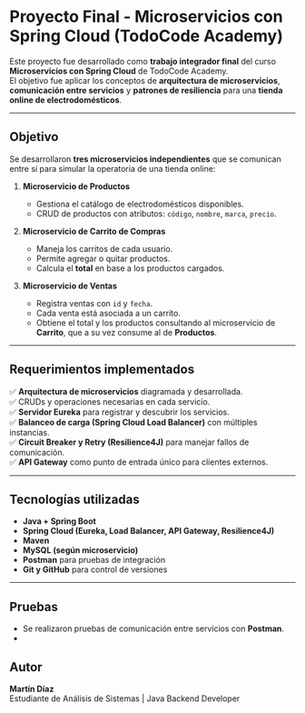 #  Proyecto Final - Microservicios con Spring Cloud (TodoCode Academy)

Este proyecto fue desarrollado como **trabajo integrador final** del curso **Microservicios con Spring Cloud** de TodoCode Academy.  
El objetivo fue aplicar los conceptos de **arquitectura de microservicios**, **comunicación entre servicios** y **patrones de resiliencia** para una **tienda online de electrodomésticos**.

---

## Objetivo
Se desarrollaron **tres microservicios independientes** que se comunican entre sí para simular la operatoria de una tienda online:

1. **Microservicio de Productos**  
   - Gestiona el catálogo de electrodomésticos disponibles.  
   - CRUD de productos con atributos: `código`, `nombre`, `marca`, `precio`.

2. **Microservicio de Carrito de Compras**  
   - Maneja los carritos de cada usuario.  
   - Permite agregar o quitar productos.  
   - Calcula el **total** en base a los productos cargados.

3. **Microservicio de Ventas**  
   - Registra ventas con `id` y `fecha`.  
   - Cada venta está asociada a un carrito.  
   - Obtiene el total y los productos consultando al microservicio de **Carrito**, que a su vez consume al de **Productos**.

---

##  Requerimientos implementados
✅ **Arquitectura de microservicios** diagramada y desarrollada.  
✅ CRUDs y operaciones necesarias en cada servicio.  
✅ **Servidor Eureka** para registrar y descubrir los servicios.  
✅ **Balanceo de carga (Spring Cloud Load Balancer)** con múltiples instancias.  
✅ **Circuit Breaker y Retry (Resilience4J)** para manejar fallos de comunicación.  
✅ **API Gateway** como punto de entrada único para clientes externos.  


---

##  Tecnologías utilizadas
- **Java + Spring Boot**  
- **Spring Cloud (Eureka, Load Balancer, API Gateway, Resilience4J)**  
- **Maven**  
- **MySQL (según microservicio)**  
- **Postman** para pruebas de integración  
- **Git y GitHub** para control de versiones  

---

##  Pruebas
- Se realizaron pruebas de comunicación entre servicios con **Postman**.
- 

## Autor
**Martín Díaz**  
Estudiante de Análisis de Sistemas | Java Backend Developer

